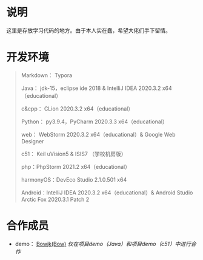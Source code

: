 # 说明

这里是存放学习代码的地方。由于本人实在蠢，希望大佬们手下留情。

# 开发环境

> Markdown： Typora
>
> Java： jdk-15，eclipse ide 2018 & IntelliJ IDEA 2020.3.2 x64（educational）
>
> c&cpp： CLion 2020.3.2 x64（educational）
>
> Python： py3.9.4，PyCharm 2020.3.3 x64（educational）
>
> web： WebStorm 2020.3.2 x64（educational）& Google Web Designer 
>
> c51： Keil uVision5 & ISIS7 （学校机房版）
>
> php：PhpStorm 2021.2 x64（educational）
>
> harmonyOS：DevEco Studio 2.1.0.501 x64
>
> Android：IntelliJ IDEA 2020.3.2 x64（educational）& Android Studio Arctic Fox 2020.3.1 Patch 2

# 合作成员

- demo： [Bowjk(Bow)](https://github.com/Bowjk) *仅在项目demo（Java）和项目demo（c51）中进行合作*

  

